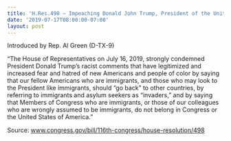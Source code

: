 ```yaml
---
title: 'H.Res.498 — Impeaching Donald John Trump, President of the United States, of high misdemeanors'
date: '2019-07-17T08:00:00-07:00'
layout: post
---
```


Introduced by Rep. Al Green (D-TX-9)

“The House of Representatives on July 16, 2019, strongly condemned President Donald Trump’s racist comments that have legitimized and increased fear and hatred of new Americans and people of color by saying that our fellow Americans who are immigrants, and those who may look to the President like immigrants, should “go back” to other countries, by referring to immigrants and asylum seekers as “invaders,” and by saying that Members of Congress who are immigrants, or those of our colleagues who are wrongly assumed to be immigrants, do not belong in Congress or the United States of America.”

Source: www.congress.gov/bill/116th-congress/house-resolution/498